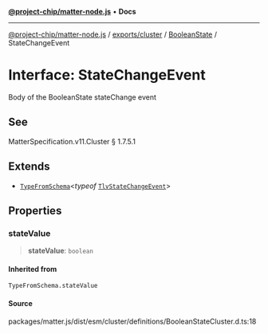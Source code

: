 [**@project-chip/matter-node.js**](../../../../../README.md) • **Docs**

***

[@project-chip/matter-node.js](../../../../../modules.md) / [exports/cluster](../../../README.md) / [BooleanState](../README.md) / StateChangeEvent

# Interface: StateChangeEvent

Body of the BooleanState stateChange event

## See

MatterSpecification.v11.Cluster § 1.7.5.1

## Extends

- [`TypeFromSchema`](../../../../tlv/README.md#typefromschemas)\<*typeof* [`TlvStateChangeEvent`](../README.md#tlvstatechangeevent)\>

## Properties

### stateValue

> **stateValue**: `boolean`

#### Inherited from

`TypeFromSchema.stateValue`

#### Source

packages/matter.js/dist/esm/cluster/definitions/BooleanStateCluster.d.ts:18
